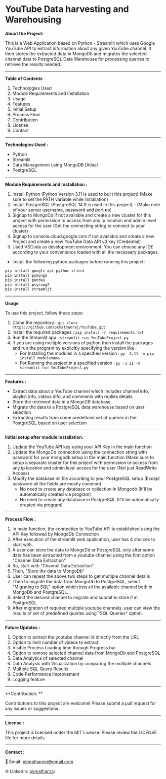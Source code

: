# YouTube Data harvesting and Warehousing

**About the Project:**

This is a Web Application based on Python - Streamlit which uses Google YouTube API to extract information about any given YouTube channel. It then stores the extracted data in MongoDb and migrates the selected channel data to PostgreSQL Data Warehouse for processing queries to retrieve the results needed.

---

**Table of Contents**

1. Technologies Used
2. Module Requirements and Installation
3. Usage
4. Features
5. Initial Setup
6. Process Flow
7. Contribution
8. License
9. Contact

---

**Technologies Used :**
- Python 
- Streamlit
- Data Management using MongoDB (Atlas)
- PostgreSQL

---

**Module Requirements and Installation :**
1. Install Python (Python Version 3.11 is used to built this project) (Make sure to set the PATH variable while installation)
2. Install PostgreSQL (PostgreSQL 14.9 is used in this project) - (Make note of your server username, password and port no)
3. Signup to MongoDb if not available and create a new cluster for this project with permission to access from any ip location and admin level access for the user (Get the connecting string to connect to your cluster)
4. Signup to console.cloud.google.com if not available and create a new Project and create a new YouTube Data API v3 key (Credential)
5. Used VSCode as development environment. You can choose any IDE according to your convenience loaded with all the necessary packages.

- Install the following python packages before running this project:
```python
pip install google-api-python-client
pip install pymongo
pip install pandas
pip install psycopg2
pip install streamlit
```

---

**Usage**

To use this project, follow these steps:

1. Clone the repository : ```git clone https://github.com/pkmathanraj/YouTube.git```
2. Install the required packages : ```pip install -r requirements.txt```
3. Run the Streamlit app : ```streamlit run YouTubeProject.py```
4. If you are using multiple versions of python then install the packages and run the program by explicitly specifying the version like :
   - For Installing the modules in a specified version : ```py -3.11 -m pip install modulename```
   - For Running the project in a specified version : ```py -3.11 -m streamlit run YouTubeProject.py```

---

**Features :**

- Extract data about a YouTube channel which includes channel info, playlist info, videos info, and comments with replies details
- Store the retrieved data in a MongoDB database
- Migrate the data to a PostgreSQL data warehouse based on user selection
- Extracting results from some predefined set of queries in the PostgreSQL based on user selection
----
**Initial setup after module installation:**
1. Update the YouTube API key using your API Key in the main function
2. Update the MongoDb connection using the connection string with password for your mongodb setup in the main function (Make sure to setup a separate cluster for this project with permission to access from any ip location and admin level access for the user (Not just ReadWrite Access)
3. Modify the database.ini file according to your PostgreSQL setup (Except password all the fields are mostly common)
   * No need to create any database or collection in Mongodb (It'll be automatically created via program)
   * No need to create any database in PostgreSQL (It'll be automatically created via program)
---
**Process Flow :**
1. In main function, the connection to YouTube API is established using the API Key followed by MongoDb Connection
2. After execution of the streamlit web application, user has 4 choices to start with.
3. A user can store the data to MongoDb or PostgreSQL only after some data has been extracted from a youtube channel using the first option "Channel Data Extraction"
4. So, start with "Channel Data Extraction"
5. Then, "Store the data to MongoDb"
6. User can repeat the above two steps to get multiple channel details
7. Then to migrate the data from MongoDb to PostgreSQL, select "Migrating to SQL" option which lists all the available channel both in MongoDb and PostgreSQL.
8. Select the desired channel to migrate and submit to store it in PostgreSQL
9. After migration of required multiple youtube channels, user can view the results of set of predefined queries using "SQL Queries" option.

---

**Future Updates :**
1. Option to extract the youtube channel id directly from the URL
2. Option to limit number of videos to extract
3. Visible Process Loading time through Progress bar
4. Option to remove selected channel data from MongoDb and PostgreSQL
5. Data Analytics of selected channel
6. Data Analysis with Visualization by comparing the multiple channels
7. Multiple SQL Query Results
8. Code Performance Improvement
9. Logging feature

---

**Contribution: **

Contributions to this project are welcome! Please submit a pull request for any issues or suggestions.

---


**License :**

This project is licensed under the MIT License. Please review the LICENSE file for more details.

---

**Contact :**

📧 Email: pkmathanraj@gmail.com 

🌐 LinkedIn: [pkmathanraj](https://www.linkedin.com/in/pkmathanraj/)
